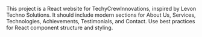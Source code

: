 <!-- Use this file to provide workspace-specific custom instructions to Copilot. For more details, visit https://code.visualstudio.com/docs/copilot/copilot-customization#_use-a-githubcopilotinstructionsmd-file -->

This project is a React website for TechyCrewInnovations, inspired by Levon Techno Solutions. It should include modern sections for About Us, Services, Technologies, Achievements, Testimonials, and Contact. Use best practices for React component structure and styling.